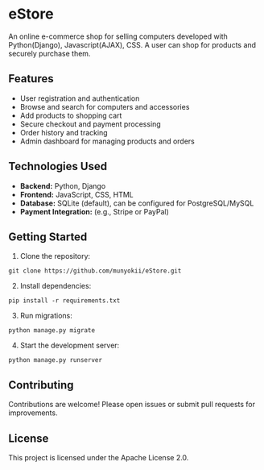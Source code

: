 # eStore
An online e-commerce shop for selling computers developed with Python(Django), Javascript(AJAX), CSS. A user can shop for products and securely purchase them.

## Features

- User registration and authentication
- Browse and search for computers and accessories
- Add products to shopping cart
- Secure checkout and payment processing
- Order history and tracking
- Admin dashboard for managing products and orders

## Technologies Used

- **Backend:** Python, Django
- **Frontend:** JavaScript, CSS, HTML
- **Database:** SQLite (default), can be configured for PostgreSQL/MySQL
- **Payment Integration:** (e.g., Stripe or PayPal)

## Getting Started

1. Clone the repository:
  ```
  git clone https://github.com/munyokii/eStore.git
  ```
2. Install dependencies:
  ```
  pip install -r requirements.txt
  ```
3. Run migrations:
  ```
  python manage.py migrate
  ```
4. Start the development server:
  ```
  python manage.py runserver
  ```

## Contributing

Contributions are welcome! Please open issues or submit pull requests for improvements.

## License

This project is licensed under the Apache License 2.0.
